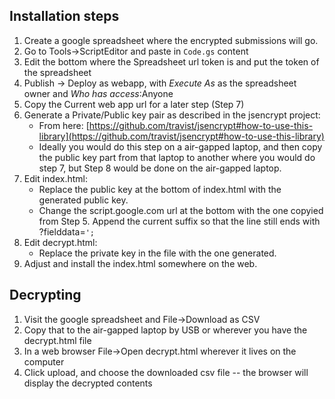 ## Installation steps

1. Create a google spreadsheet where the encrypted submissions will go.
2. Go to Tools->ScriptEditor and paste in `Code.gs` content
3. Edit the bottom where the Spreadsheet url token is and put the token of the spreadsheet
4. Publish -> Deploy as webapp, with *Execute As* as the spreadsheet owner and *Who has access*:Anyone
5. Copy the Current web app url for a later step (Step 7)
6. Generate a Private/Public key pair as described in the jsencrypt project:
   * From here: [https://github.com/travist/jsencrypt#how-to-use-this-library](https://github.com/travist/jsencrypt#how-to-use-this-library)
   * Ideally you would do this step on a air-gapped laptop, and then copy the public key part from that laptop to
     another where you would do step 7, but Step 8 would be done on the air-gapped laptop.
7. Edit index.html:
   * Replace the public key at the bottom of index.html with the generated public key.
   * Change the script.google.com url at the bottom with the one copyied from Step 5.
     Append the current suffix so that the line still ends with ?fielddata=`';`
8. Edit decrypt.html:
   * Replace the private key in the file with the one generated.
9. Adjust and install the index.html somewhere on the web.

## Decrypting

1. Visit the google spreadsheet and File->Download as CSV
2. Copy that to the air-gapped laptop by USB or wherever you have the decrypt.html file
3. In a web browser File->Open decrypt.html wherever it lives on the computer
4. Click upload, and choose the downloaded csv file -- the browser will display the decrypted contents

